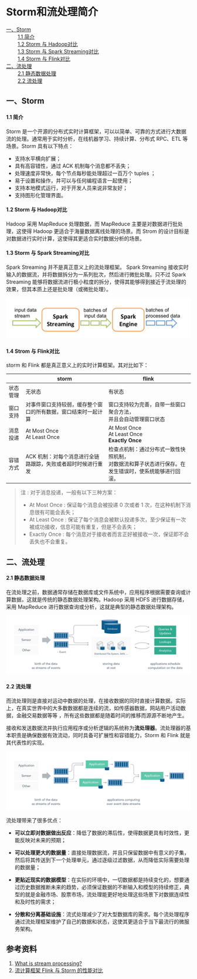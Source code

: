 # Storm和流处理简介

<nav>
<a href="#一Storm">一、Storm</a><br/>
&nbsp;&nbsp;&nbsp;&nbsp;&nbsp;&nbsp;&nbsp;&nbsp;<a href="#11-简介">1.1 简介</a><br/>
&nbsp;&nbsp;&nbsp;&nbsp;&nbsp;&nbsp;&nbsp;&nbsp;<a href="#12-Storm-与-Hadoop对比">1.2 Storm 与 Hadoop对比</a><br/>
&nbsp;&nbsp;&nbsp;&nbsp;&nbsp;&nbsp;&nbsp;&nbsp;<a href="#13-Storm-与Spark-Streaming对比">1.3 Storm 与  Spark Streaming对比</a><br/>
&nbsp;&nbsp;&nbsp;&nbsp;&nbsp;&nbsp;&nbsp;&nbsp;<a href="#14-Storm-与-Flink对比">1.4 Storm 与 Flink对比</a><br/>
<a href="#二流处理">二、流处理</a><br/>
&nbsp;&nbsp;&nbsp;&nbsp;&nbsp;&nbsp;&nbsp;&nbsp;<a href="#21-静态数据处理">2.1 静态数据处理</a><br/>
&nbsp;&nbsp;&nbsp;&nbsp;&nbsp;&nbsp;&nbsp;&nbsp;<a href="#22-流处理">2.2 流处理</a><br/>
</nav>


## 一、Storm

#### 1.1 简介

Storm 是一个开源的分布式实时计算框架，可以以简单、可靠的方式进行大数据流的处理。通常用于实时分析，在线机器学习、持续计算、分布式 RPC、ETL 等场景。Storm 具有以下特点：

+ 支持水平横向扩展；
+ 具有高容错性，通过 ACK 机制每个消息都不丢失；
+ 处理速度非常快，每个节点每秒能处理超过一百万个 tuples ；
+ 易于设置和操作，并可以与任何编程语言一起使用；
+ 支持本地模式运行，对于开发人员来说非常友好；
+ 支持图形化管理界面。



#### 1.2 Storm 与 Hadoop对比

Hadoop 采用 MapReduce 处理数据，而 MapReduce 主要是对数据进行批处理，这使得 Hadoop 更适合于海量数据离线处理的场景。而 Strom 的设计目标是对数据进行实时计算，这使得其更适合实时数据分析的场景。



#### 1.3 Storm 与 Spark Streaming对比

Spark Streaming 并不是真正意义上的流处理框架。 Spark Streaming 接收实时输入的数据流，并将数据拆分为一系列批次，然后进行微批处理。只不过 Spark Streaming 能够将数据流进行极小粒度的拆分，使得其能够得到接近于流处理的效果，但其本质上还是批处理（或微批处理）。

<div align="center"> <img  src="../pictures/streaming-flow.png"/> </div>

#### 1.4 Strom 与 Flink对比

storm 和 Flink 都是真正意义上的实时计算框架。其对比如下：

|          | storm                                                        | flink                                                        |
| -------- | ------------------------------------------------------------ | ------------------------------------------------------------ |
| 状态管理 | 无状态                                                       | 有状态                                                       |
| 窗口支持 | 对事件窗口支持较弱，缓存整个窗口的所有数据，窗口结束时一起计算 | 窗口支持较为完善，自带一些窗口聚合方法，<br>并且会自动管理窗口状态 |
| 消息投递 | At Most  Once<br/>At Least Once                              | At Most  Once<br/>At Least Once<br/>**Exactly Once**         |
| 容错方式 | ACK 机制：对每个消息进行全链路跟踪，失败或者超时时候进行重发  | 检查点机制：通过分布式一致性快照机制，<br/>对数据流和算子状态进行保存。在发生错误时，使系统能够进行回滚。 |


> 注  :  对于消息投递，一般有以下三种方案：
> + At Most Once : 保证每个消息会被投递 0 次或者 1 次，在这种机制下消息很有可能会丢失；
> + At Least Once : 保证了每个消息会被默认投递多次，至少保证有一次被成功接收，信息可能有重复，但是不会丢失；
> + Exactly Once  :  每个消息对于接收者而言正好被接收一次，保证即不会丢失也不会重复。



## 二、流处理

#### 2.1 静态数据处理

在流处理之前，数据通常存储在数据库或文件系统中，应用程序根据需要查询或计算数据，这就是传统的静态数据处理架构。Hadoop 采用 HDFS 进行数据存储，采用 MapReduce 进行数据查询或分析，这就是典型的静态数据处理架构。

<div align="center"> <img  src="../pictures/01_data_at_rest_infrastructure.png"/> </div>



#### 2.2 流处理

而流处理则是直接对运动中数据的处理，在接收数据的同时直接计算数据。实际上，在真实世界中的大多数数据都是连续的流，如传感器数据，网站用户活动数据，金融交易数据等等 ，所有这些数据都是随着时间的推移而源源不断地产生。

接收和发送数据流并执行应用程序或分析逻辑的系统称为**流处理器**。流处理器的基本职责是确保数据有效流动，同时具备可扩展性和容错能力，Storm 和 Flink 就是其代表性的实现。

<div align="center"> <img  src="../pictures/02_stream_processing_infrastructure.png"/> </div>



流处理带来了很多优点：

- **可以立即对数据做出反应**：降低了数据的滞后性，使得数据更具有时效性，更能反映对未来的预期；

- **可以处理更大的数据量**：直接处理数据流，并且只保留数据中有意义的子集，然后将其传送到下一个处理单元，通过逐级过滤数据，从而降低实际需要处理的数据量；

- **更贴近现实的数据模型**：在实际的环境中，一切数据都是持续变化的，想要通过历史数据推断未来的趋势，必须保证数据的不断输入和模型的持续修正，典型的就是金融市场、股票市场，流处理能更好地处理这些场景下对数据连续性和及时性的需求；

- **分散和分离基础设施**：流式处理减少了对大型数据库的需求。每个流处理程序通过流处理框架维护了自己的数据和状态，这使其更适合于当下最流行的微服务架构。





## 参考资料

1.  [What is stream processing?](images/https://www.ververica.com/what-is-stream-processing)
2. [流计算框架 Flink 与 Storm 的性能对比](images/http://bigdata.51cto.com/art/201711/558416.htm)
